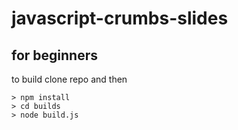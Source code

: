 # javascript-crumbs-slides

## for beginners

to build clone repo and then

```
> npm install
> cd builds
> node build.js
```